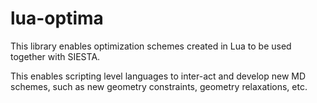 # lua-optima

This library enables optimization schemes created in Lua to be
used together with SIESTA.

This enables scripting level languages to inter-act and develop
new MD schemes, such as new geometry constraints, geometry relaxations, etc.


